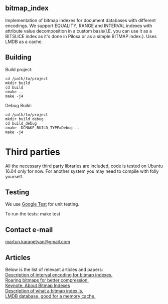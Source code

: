 ## bitmap_index
Implementation of bitmap indexes for document databases with different encodings. We support EQUALITY, RANGE and INTERVAL indexes with attribute value decomposition in a custom basis(I.E. you can use it as a BITSLICE index as it's done in Pilosa or as a simple BITMAP index.). Uses LMDB as a cache.

## Building
Build project:

    cd /path/to/project
    mkdir build
    cd build
    cmake ..
    make -j4

Debug Build: 

    cd /path/to/project
    mkdir build_debug
    cd build_debug
    cmake -DCMAKE_BUILD_TYPE=Debug ..
    make -j4

# Third parties
All the necessary third party libraries are included, code is tested on Ubuntu 16.04 only for now. For another system you may need to compile with folly yourself.

## Testing
We use [Google Test](https://github.com/google/googletest) for unit testing.

To run the tests:
    make test

## Contact e-mail
martun.karapetyan@gmail.com

## Articles

Below is the list of relevant articles and papers: \
[Description of interval encoding for bitmap indexes.](http://www.madgik.di.uoa.gr/sites/default/files/sigmod99_pp215-226.pdf) \
[Roaring bitmaps for better compression.](https://arxiv.org/pdf/1402.6407.pdf) \
[Keynote: About Bitmap Indexes](https://www.iaria.org/conferences2013/filesDBKDA13/keynote-dbkda-2013-final.pdf) \
[Description of what a bitmap index is.](http://dsl.cds.iisc.ac.in/~course/DBMS/class/bitmap/bitmap.pdf) \
[LMDB database, good for a memory cache.](https://github.com/LMDB/lmdb)
